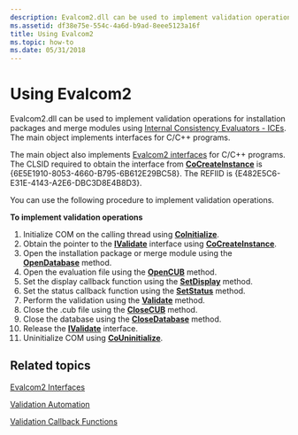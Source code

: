 ```yaml
---
description: Evalcom2.dll can be used to implement validation operations for installation packages and merge modules using Internal Consistency Evaluators - ICEs.
ms.assetid: df38e75e-554c-4a6d-b9ad-8eee5123a16f
title: Using Evalcom2
ms.topic: how-to
ms.date: 05/31/2018
---
```


# Using Evalcom2

Evalcom2.dll can be used to implement validation operations for installation packages and merge modules using [Internal Consistency Evaluators - ICEs](internal-consistency-evaluators-ices.md). The main object implements interfaces for C/C++ programs.

The main object also implements [Evalcom2 interfaces](evalcom2-interfaces.md) for C/C++ programs. The CLSID required to obtain the interface from [**CoCreateInstance**](/windows/win32/api/combaseapi/nf-combaseapi-cocreateinstance) is {6E5E1910-8053-4660-B795-6B612E29BC58}. The REFIID is {E482E5C6-E31E-4143-A2E6-DBC3D8E4B8D3}.

You can use the following procedure to implement validation operations.

**To implement validation operations**

1.  Initialize COM on the calling thread using [**CoInitialize**](/windows/win32/api/objbase/nf-objbase-coinitialize).
2.  Obtain the pointer to the [**IValidate**](/windows/desktop/api/evalcom2/nn-evalcom2-ivalidate) interface using [**CoCreateInstance**](/windows/win32/api/combaseapi/nf-combaseapi-cocreateinstance).
3.  Open the installation package or merge module using the [**OpenDatabase**](/windows/desktop/api/evalcom2/nf-evalcom2-ivalidate-opendatabase) method.
4.  Open the evaluation file using the [**OpenCUB**](/windows/desktop/api/evalcom2/nf-evalcom2-ivalidate-opencub) method.
5.  Set the display callback function using the [**SetDisplay**](/windows/desktop/api/evalcom2/nf-evalcom2-ivalidate-setdisplay) method.
6.  Set the status callback function using the [**SetStatus**](/windows/desktop/api/evalcom2/nf-evalcom2-ivalidate-setstatus) method.
7.  Perform the validation using the [**Validate**](/windows/desktop/api/evalcom2/nf-evalcom2-ivalidate-validate) method.
8.  Close the .cub file using the [**CloseCUB**](/windows/desktop/api/evalcom2/nf-evalcom2-ivalidate-closecub) method.
9.  Close the database using the [**CloseDatabase**](/windows/desktop/api/evalcom2/nf-evalcom2-ivalidate-closedatabase) method.
10. Release the [**IValidate**](/windows/desktop/api/evalcom2/nn-evalcom2-ivalidate) interface.
11. Uninitialize COM using [**CoUninitialize**](/windows/win32/api/combaseapi/nf-combaseapi-couninitialize).

## Related topics

<dl> <dt>

[Evalcom2 Interfaces](evalcom2-interfaces.md)
</dt> <dt>

[Validation Automation](validation-automation.md)
</dt> <dt>

[Validation Callback Functions](validation-callback-functions.md)
</dt> </dl>

 

 
